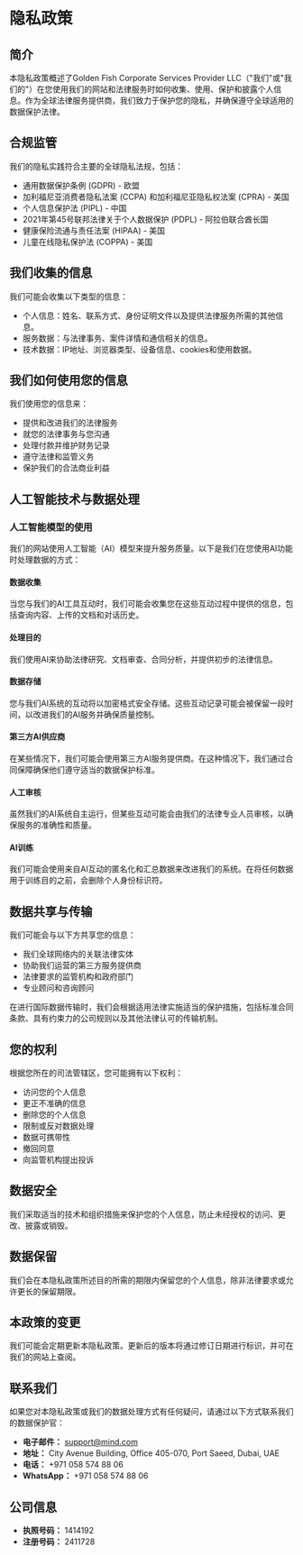 # 隐私政策

## 简介

本隐私政策概述了Golden Fish Corporate Services Provider LLC（"我们"或"我们的"）在您使用我们的网站和法律服务时如何收集、使用、保护和披露个人信息。作为全球法律服务提供商，我们致力于保护您的隐私，并确保遵守全球适用的数据保护法律。

## 合规监管

我们的隐私实践符合主要的全球隐私法规，包括：

- 通用数据保护条例 (GDPR) - 欧盟
- 加利福尼亚消费者隐私法案 (CCPA) 和加利福尼亚隐私权法案 (CPRA) - 美国
- 个人信息保护法 (PIPL) - 中国
- 2021年第45号联邦法律关于个人数据保护 (PDPL) - 阿拉伯联合酋长国
- 健康保险流通与责任法案 (HIPAA) - 美国
- 儿童在线隐私保护法 (COPPA) - 美国

## 我们收集的信息

我们可能会收集以下类型的信息：

- 个人信息：姓名、联系方式、身份证明文件以及提供法律服务所需的其他信息。
- 服务数据：与法律事务、案件详情和通信相关的信息。
- 技术数据：IP地址、浏览器类型、设备信息、cookies和使用数据。

## 我们如何使用您的信息

我们使用您的信息来：

- 提供和改进我们的法律服务
- 就您的法律事务与您沟通
- 处理付款并维护财务记录
- 遵守法律和监管义务
- 保护我们的合法商业利益

## 人工智能技术与数据处理

### 人工智能模型的使用

我们的网站使用人工智能（AI）模型来提升服务质量。以下是我们在您使用AI功能时处理数据的方式：

#### 数据收集

当您与我们的AI工具互动时，我们可能会收集您在这些互动过程中提供的信息，包括查询内容、上传的文档和对话历史。

#### 处理目的

我们使用AI来协助法律研究、文档审查、合同分析，并提供初步的法律信息。

#### 数据存储

您与我们AI系统的互动将以加密格式安全存储。这些互动记录可能会被保留一段时间，以改进我们的AI服务并确保质量控制。

#### 第三方AI供应商

在某些情况下，我们可能会使用第三方AI服务提供商。在这种情况下，我们通过合同保障确保他们遵守适当的数据保护标准。

#### 人工审核

虽然我们的AI系统自主运行，但某些互动可能会由我们的法律专业人员审核，以确保服务的准确性和质量。

#### AI训练

我们可能会使用来自AI互动的匿名化和汇总数据来改进我们的系统。在将任何数据用于训练目的之前，会删除个人身份标识符。

## 数据共享与传输

我们可能会与以下方共享您的信息：

- 我们全球网络内的关联法律实体
- 协助我们运营的第三方服务提供商
- 法律要求的监管机构和政府部门
- 专业顾问和咨询顾问

在进行国际数据传输时，我们会根据适用法律实施适当的保护措施，包括标准合同条款、具有约束力的公司规则以及其他法律认可的传输机制。

## 您的权利

根据您所在的司法管辖区，您可能拥有以下权利：

- 访问您的个人信息
- 更正不准确的信息
- 删除您的个人信息
- 限制或反对数据处理
- 数据可携带性
- 撤回同意
- 向监管机构提出投诉

## 数据安全

我们采取适当的技术和组织措施来保护您的个人信息，防止未经授权的访问、更改、披露或销毁。

## 数据保留

我们会在本隐私政策所述目的所需的期限内保留您的个人信息，除非法律要求或允许更长的保留期限。

## 本政策的变更

我们可能会定期更新本隐私政策。更新后的版本将通过修订日期进行标识，并可在我们的网站上查阅。

## 联系我们

如果您对本隐私政策或我们的数据处理方式有任何疑问，请通过以下方式联系我们的数据保护官：

- **电子邮件：** support@mind.com
- **地址：** City Avenue Building, Office 405-070, Port Saeed, Dubai, UAE
- **电话：** +971 058 574 88 06
- **WhatsApp：** +971 058 574 88 06

## 公司信息

- **执照号码：** 1414192
- **注册号码：** 2411728
